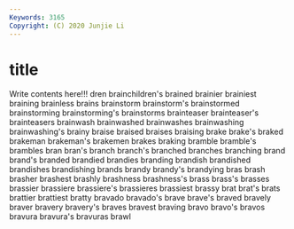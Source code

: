 ```yaml
---
Keywords: 3165
Copyright: (C) 2020 Junjie Li
---
```


# title

Write contents here!!!
dren
brainchildren's 
brained 
brainier 
brainiest 
braining 
brainless 
brains 
brainstorm 
brainstorm's 
brainstormed
brainstorming 
brainstorming's 
brainstorms 
brainteaser 
brainteaser's 
brainteasers 
brainwash 
brainwashed 
brainwashes 
brainwashing
brainwashing's 
brainy 
braise 
braised 
braises 
braising 
brake 
brake's 
braked 
brakeman
brakeman's 
brakemen 
brakes 
braking 
bramble 
bramble's 
brambles 
bran 
bran's 
branch
branch's 
branched 
branches 
branching 
brand 
brand's 
branded 
brandied 
brandies 
branding
brandish 
brandished 
brandishes 
brandishing 
brands 
brandy 
brandy's 
brandying 
bras 
brash
brasher 
brashest 
brashly 
brashness 
brashness's 
brass 
brass's 
brasses 
brassier 
brassiere
brassiere's 
brassieres 
brassiest 
brassy 
brat 
brat's 
brats 
brattier 
brattiest 
bratty
bravado 
bravado's 
brave 
brave's 
braved 
bravely 
braver 
bravery 
bravery's 
braves
bravest 
braving 
bravo 
bravo's 
bravos 
bravura 
bravura's 
bravuras 
brawl 
